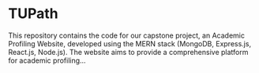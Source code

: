 # TUPath
This repository contains the code for our capstone project, an Academic Profiling Website, developed using the MERN stack (MongoDB, Express.js, React.js, Node.js). The website aims to provide a comprehensive platform for academic profiling...
